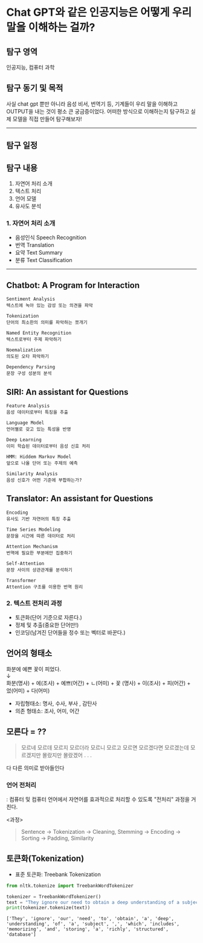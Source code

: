 # Chat GPT와 같은 인공지능은 어떻게 우리 말을 이해하는 걸까?

## 탐구 영역


인공지능, 컴퓨터 과학


## 탐구 동기 및 목적

사실 chat gpt 뿐만 아니라 음성 비서, 번역기 등, 기계들이 우리 말을 이해하고 OUTPUT을 내는 것이 평소 큰 궁금증이었다. 어떠한 방식으로 이해하는지 탐구하고 실제 모델을 직접 만들어 탐구해보자!

---
## 탐구 일정

## 탐구 내용

1. 자연어 처리 소개
2. 텍스트 처리
3. 언어 모델
4. 유사도 분석

### 1. 자연어 처리 소개

- 음성인식 Speech Recognition
- 번역 Translation
- 요약 Text Summary
- 분류 Text Classification

---

## Chatbot: A Program for Interaction

```
Sentiment Analysis
텍스트에 녹아 있는 감성 또는 의견을 파악

Tokenization
단어의 최소한의 의미를 파악하는 쪼개기

Named Entity Recognition
텍스트로부터 주제 파악하기

Noemalization
의도된 오타 파악하기

Dependency Parsing
문장 구성 성분의 분석
```

## SIRI: An assistant for Questions

```
Feature Analysis
음성 데이터로부터 특징을 추출

Language Model
언어별로 갖고 있는 특성을 반영

Deep Learning
이미 학습된 데이터로부터 음성 신호 처리

HMM: Hiddem Markov Model
앞으로 나올 단어 또는 주제의 예측

Similarity Analysis
음성 신호가 어떤 기준에 부합하는가?
```

## Translator: An assistant for Questions

```
Encoding
유사도 기반 자연어의 특징 추출

Time Series Modeling
문장을 시간에 따른 데이터로 처리

Attention Mechanism
번역에 필요한 부분에만 집중하기

Self-Attention
문장 사이의 상관관계를 분석하기

Transformer
Attention 구조를 이용한 번역 원리
```

### 2. 텍스트 전처리 과정

- 토큰화(단어 기준으로 자른다.)
- 정제 및 추출(중요한 단어만!)
- 인코딩(남겨진 단어들을 정수 또는 벡터로 바꾼다.)

## 언어의 형태소

화분에 예쁜 꽃이 피었다.<br>
      ↓<br>
화분(명사) + 에(조사) + 예쁘(어간) + ㄴ(어미) + 꽃 (명사) + 이(조사) + 피(어간) + 었(어미) + 다(어미)
- 자립형태소: 명사, 수사, 부사 , 감탄사
- 의존 형태소: 조사, 어미, 어간

## 모른다 = ??

> 모르네
> 모르데
> 모르지
> 모르더라
> 모르니
> 모르고
> 모르면
> 모르겠다면
> 모르겠는데
> 모르겠지만
> 몰랐지만
> 몰랐겠어
> .
> .
> .

다 다른 의미로 받아들인다

### 언어 전처리

: 컴퓨터 및 컴퓨터 언어에서 자연어를 효과적으로 처리할 수 있도록 "전처리" 과정을 거친다.

<과정><br>
> Sentence -> Tokenization -> Cleaning, Stemming -> Encoding -> Sorting -> Padding, Similarity

## 토큰화(Tokenization)
- 표준 토큰화: Treebank Tokenization

``` python
from nltk.tokenize import TreebankWordTokenizer

tokenizer = TreebankWordTokenizer()
text = "They ignore our need to obtain a deep understanding of a subject, which includes memorizing and storing a richly structured database"   
print(tokenizer.tokenize(text))

```

```
['They', 'ignore', 'our', 'need', 'to', 'obtain', 'a', 'deep', 'understanding', 'of', 'a', 'subject', ',', 'which', 'includes', 'memorizing', 'and', 'storing', 'a', 'richly', 'structured', 'database']
```

